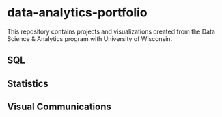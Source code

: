 # data-analytics-portfolio
This repository contains projects and visualizations created from the Data Science & Analytics program with University of Wisconsin.

## SQL

## Statistics

## Visual Communications
